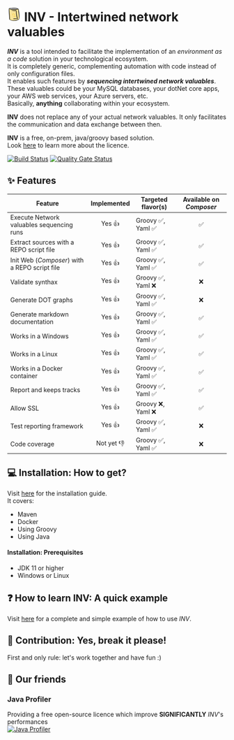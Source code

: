 # ![TiteCan](composer/src/main/resources/public/favicon-32x32.png) INV - Intertwined network valuables

***INV*** is a tool intended to facilitate the implementation of an *environment as a code* solution in your technological ecosystem.  
It is completely generic, complementing automation with code instead of only configuration files.   
It enables such features by ***sequencing intertwined network valuables***. These valuables could be your MySQL databases, your dotNet core apps, your AWS web services, your Azure servers, etc.  
Basically, **anything** collaborating within your ecosystem.  

**INV** does not replace any of your actual network valuables. It only facilitates the communication and data exchange between then.

**INV** is a free, on-prem, java/groovy based solution.  
Look [here](https://github.com/peasoupio/inv/blob/master/LICENSE) to learn more about the licence.

[![Build Status](https://travis-ci.com/peasoupio/inv.svg?branch=master)](https://travis-ci.com/peasoupio/inv)
[![Quality Gate Status](https://sonarcloud.io/api/project_badges/measure?project=io.peasoup%3Ainv&metric=alert_status)](https://sonarcloud.io/dashboard?id=io.peasoup%3Ainv)

##  :sparkles: Features

| Feature | Implemented | Targeted flavor(s) | Available on *Composer*
| --- | :---: | --- | :---: |
| Execute Network valuables sequencing runs  | Yes :+1:  | Groovy   :white_check_mark:, Yaml  :white_check_mark: | :white_check_mark: |  
| Extract sources with a REPO script file  | Yes :+1:  | Groovy   :white_check_mark:, Yaml  :white_check_mark: | :white_check_mark: |  
| Init Web (*Composer*) with a REPO script file | Yes :+1:  | Groovy   :white_check_mark:, Yaml  :white_check_mark: | :white_check_mark: |  
| Validate synthax  | Yes :+1:  | Groovy   :white_check_mark:, Yaml  :x: | :x: |  
| Generate DOT graphs  | Yes :+1:  | Groovy   :white_check_mark:, Yaml  :white_check_mark: |  :x: |  
| Generate markdown documentation  | Yes :+1:  | Groovy   :white_check_mark:, Yaml  :white_check_mark: | :white_check_mark: |  
| Works in a Windows | Yes :+1:  | Groovy   :white_check_mark:, Yaml  :white_check_mark: |  :white_check_mark: |  
| Works in a Linux | Yes :+1:  | Groovy   :white_check_mark:, Yaml  :white_check_mark: |  :white_check_mark: |  
| Works in a Docker container | Yes :+1:  | Groovy   :white_check_mark:, Yaml  :white_check_mark: | :white_check_mark: |  
| Report and keeps tracks | Yes :+1:  | Groovy   :white_check_mark:, Yaml  :white_check_mark: | :white_check_mark: |  
| Allow SSL | Yes :+1:  | Groovy   :x:, Yaml  :x: |  :white_check_mark: |  
| Test reporting framework | Yes :+1:  | Groovy   :white_check_mark:, Yaml  :white_check_mark: | :x: |
| Code coverage | Not yet :-1:  | Groovy   :white_check_mark:, Yaml  :white_check_mark: | :x: |

## :computer: Installation: How to get?  
Visit [here](https://github.com/peasoupio/inv/wiki/Installation) for the installation guide.  
It covers:  
* Maven
* Docker
* Using Groovy
* Using Java

#### Installation: Prerequisites  
* JDK 11 or higher
* Windows or Linux

## :question: How to learn INV: A quick example
Visit [here](https://github.com/peasoupio/inv/wiki/Quick-example) for a complete and simple example of how to use *INV*.

## :construction_worker: Contribution: Yes, break it please!
First and only rule: let's work together and have fun :)

## :angel: Our friends
### Java Profiler
Providing a free open-source licence which improve **SIGNIFICANTLY** *INV*'s performances   
[![Java Profiler](https://www.ej-technologies.com/images/product_banners/jprofiler_large.png "Java Profiler")](https://www.ej-technologies.com/products/jprofiler/overview.html)